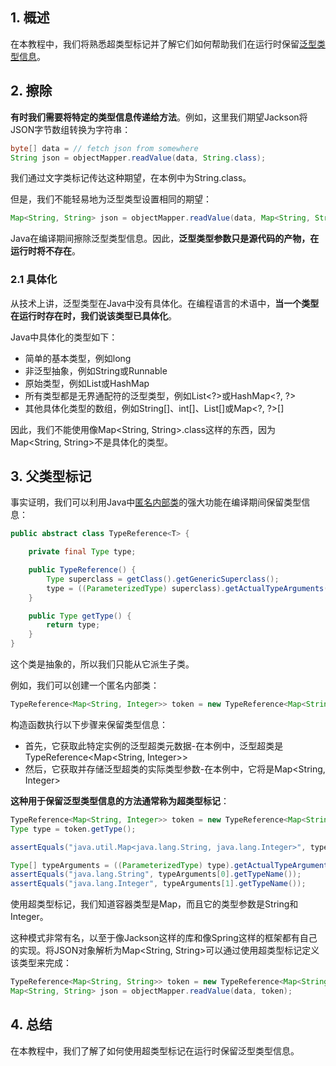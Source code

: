 ## 1. 概述

在本教程中，我们将熟悉超类型标记并了解它们如何帮助我们在运行时保留[泛型类型信息](https://www.baeldung.com/java-generics)。

## 2. 擦除

**有时我们需要将特定的类型信息传递给方法**。例如，这里我们期望Jackson将JSON字节数组转换为字符串：

```java
byte[] data = // fetch json from somewhere
String json = objectMapper.readValue(data, String.class);
```

我们通过文字类标记传达这种期望，在本例中为String.class。 

但是，我们不能轻易地为泛型类型设置相同的期望：

```java
Map<String, String> json = objectMapper.readValue(data, Map<String, String>.class); // won't compile
```

Java在编译期间擦除泛型类型信息。因此，**泛型类型参数只是源代码的产物，在运行时将不存在**。

### 2.1 具体化

从技术上讲，泛型类型在Java中没有具体化。在编程语言的术语中，**当一个类型在运行时存在时，我们说该类型已具体化**。

Java中具体化的类型如下：

-   简单的基本类型，例如long
-   非泛型抽象，例如String或Runnable
-   原始类型，例如List或HashMap
-   所有类型都是无界通配符的泛型类型，例如List<?\>或HashMap<?, ?\>
-   其他具体化类型的数组，例如String[]、int[]、List[]或Map<?, ?\>[]

因此，我们不能使用像Map<String, String\>.class这样的东西，因为Map<String, String\>不是具体化的类型。

## 3. 父类型标记

事实证明，我们可以利用Java中[匿名内部类](https://www.baeldung.com/java-anonymous-classes)的强大功能在编译期间保留类型信息：

```java
public abstract class TypeReference<T> {

    private final Type type;

    public TypeReference() {
        Type superclass = getClass().getGenericSuperclass();
        type = ((ParameterizedType) superclass).getActualTypeArguments()[0];
    }

    public Type getType() {
        return type;
    }
}
```

这个类是抽象的，所以我们只能从它派生子类。

例如，我们可以创建一个匿名内部类：

```java
TypeReference<Map<String, Integer>> token = new TypeReference<Map<String, String>>() {};
```

构造函数执行以下步骤来保留类型信息：

-   首先，它获取此特定实例的泛型超类元数据-在本例中，泛型超类是TypeReference<Map<String, Integer\>>
-   然后，它获取并存储泛型超类的实际类型参数-在本例中，它将是Map<String, Integer\>

**这种用于保留泛型类型信息的方法通常称为超类型标记**：

```java
TypeReference<Map<String, Integer>> token = new TypeReference<Map<String, Integer>>() {};
Type type = token.getType();

assertEquals("java.util.Map<java.lang.String, java.lang.Integer>", type.getTypeName());

Type[] typeArguments = ((ParameterizedType) type).getActualTypeArguments();
assertEquals("java.lang.String", typeArguments[0].getTypeName());
assertEquals("java.lang.Integer", typeArguments[1].getTypeName());
```

使用超类型标记，我们知道容器类型是Map，而且它的类型参数是String和Integer。 

这种模式非常有名，以至于像Jackson这样的库和像Spring这样的框架都有自己的实现。将JSON对象解析为Map<String, String\>可以通过使用超类型标记定义该类型来完成：

```java
TypeReference<Map<String, String>> token = new TypeReference<Map<String, String>>() {};
Map<String, String> json = objectMapper.readValue(data, token);
```

## 4. 总结

在本教程中，我们了解了如何使用超类型标记在运行时保留泛型类型信息。